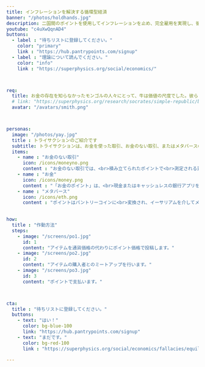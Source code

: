 ```yaml
---
title: インフレーションを解決する循環型経済
banner: "/photos/holdhands.jpg"
description: 二国間のポイントを使用してインフレーションを止め、完全雇用を実現し、循環型経済を実現する強靭な新しい経済システムです
youtube: "c4uXwQqnAD4"
buttons:
  - label : "待ちリストに登録してください。"
    color: "primary"
    link : "https://hub.pantrypoints.com/signup"
  - label : "理論について読んでください。"
    color: "info"
    link : "https://superphysics.org/social/economics/"



req:
  title: お金の存在を知らなかったモンゴルの人々にとって、牛は価値の尺度でした。彼らにとっての富は牛の数で測られ、スペイン人にとっての富は金と銀の量で測られました。モンゴル人の考えの方が正しいです。（アダム・スミス）
  # link: "https://superphysics.org/research/socrates/simple-republic/book-3/chapter-3"
  avatar: "/avatars/smith.png"



personas:
  image: "/photos/yay.jpg"
  title : トライサクションのご紹介です
  subtitle: トライサクションは、お金を使った取引、お金のない取引、またはメタバースの取引を可能にし、どんな社会的な状況でも経済を運営することを目指しています。真の経済的自由を実現します。
  items:
    - name : "お金のない取引"
      icon: /icons/moneyno.png    
      content : "お金のない取引では、<br>積み立てられたポイントで<br>測定される貨幣価値のバーターが<br>使用されます。これはアダム・スミスの『国富論』で<br>言及された穀物に基づく評価を実現します。"
    - name : "お金"
      icon: /icons/money.png    
      content : "「お金のポイント」は、<br>現金またはキャッシュレスの銀行アプリを<br>通じてお金のない取引に<br>支払うためのお金です。"
    - name : "メタバース"
      icon: /icons/eth.png    
      content : "ポイントはパントリーコインに<br>変換され、イーサリアムを介してメタバース<br>からの規制された取引を可能にします。<br>これは国境を越える取引や、<br>私たちが提案する「クリプトイージング」<br>（量的緩和の代替案）に役立ちます。"
    

how:
  title : "作動方法"
  steps:
    - image: "/screens/po1.jpg"
      id: 1
      content: "アイテムを通貨価格の代わりにポイント価格で投稿します。"
    - image: "/screens/po2.jpg"
      id: 2
      content: "アイテムの購入者とのミートアップを行います。"
    - image: "/screens/po3.jpg"
      id: 3
      content: "ポイントで支払います。"



cta:
  title : "待ちリストに登録してください。"
  buttons:
    - text: "はい！"
      color: bg-blue-100
      link: "https://hub.pantrypoints.com/signup"
    - text: "まだです。"
      color: bg-red-100    
      link : "https://superphysics.org/social/economics/fallacies/equilibrium-fallacy"
  
---
```

